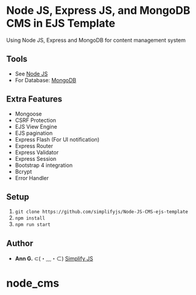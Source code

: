 # Node JS, Express JS, and MongoDB CMS in EJS Template 
 Using Node JS, Express and MongoDB for content management system
 
## Tools
- See [Node JS](https://nodejs.org/en/)
- For Database: [MongoDB](https://www.mongodb.com/)

## Extra Features
- Mongoose
- CSRF Protection
- EJS View Engine
- EJS pagination
- Express Flash (For UI notification)
- Express Router
- Express Validator
- Express Session
- Bootstrap 4 integration
- Bcrypt
- Error Handler

## Setup
1. `git clone https://github.com/simplifyjs/Node-JS-CMS-ejs-template`
2. `npm install`
3. `npm run start`


## Author
* **Ann G.** ⊂(・﹏・⊂) [Simplify JS](http://simplifyjs.com)
# node_cms
